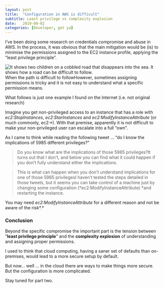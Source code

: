 ```yaml
---
layout:	post
title:	"Configuration in AWS is difficult"
subtitle: Least privilege vs complexity explosion
date:	2019-09-02
categories: [Developer, got ya]
---
```

I’ve been doing some research on credentials compromise and abuse in AWS. In the process, it was obvious that the main mitigation would be (is) to minimise the permissions assigned to the EC2 instance profile, applying the “least privilege principle”.

![It shows two children on a cobbled road that disappears into the sea. It shows how a road can be difficult to follow.](/img/1*zYkG2Iq7RzTH5CyjYWrPZA.jpeg)When the path is difficult to followHowever, sometimes assigning permissions is tricky and it is not easy to understand what a specific permission means.

What follows is just one example I found on the Internet (i.e. not original research)

Imagine you get non-privileged access to an instance that has a role with *ec2:StopInstances*, *ec2:StarInstances* and *ec2:ModifyInstanceAttribute* (or much commonly, ec2:*). With that premise, apparently it is not difficult to make your non-privileged user can escalate into a full “own”.

As I came to think while reading the following tweet … “do I know the implications of 5985 different privileges?”


> [](https://twitter.com/0xdabbad00/status/1161117748119781376)Do you know what are the implications of those 5985 privileges?It turns out that I don’t, and below you can find what it could happen if you don’t fully understand either the implications.


> [](https://twitter.com/Darkarnium/status/1065600704134475776)This is what can happen when you don’t understand implications for one of those 5985 privilegesI haven’t tested the steps detailed in those tweets, but it seems you can take control of a machine just by changing some configuration (*ec2:ModifyInstanceAttribute) *and restarting the instance.

You may need *ec2:ModifyInstanceAttribute* for a different reason and not be aware of the risk*.*

### Conclusion

Beyond the specific compromise the important part is the tension between “**least privilege principle**” and the **complexity explosion** of understanding and assigning proper permissions.

I used to think that cloud computing, having a saner set of defaults than on-premises, would lead to a more secure setup by default.

But now… well … in the cloud there are ways to make things more secure. But the configuration is more complicated.

Stay tuned for part two.


